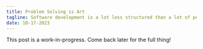 ```yaml
---
title: Problem Solving is Art
tagline: Software development is a lot less structured than a lot of people think.
date: 10-17-2023
---
```


This post is a work-in-progress. Come back later for the full thing!
